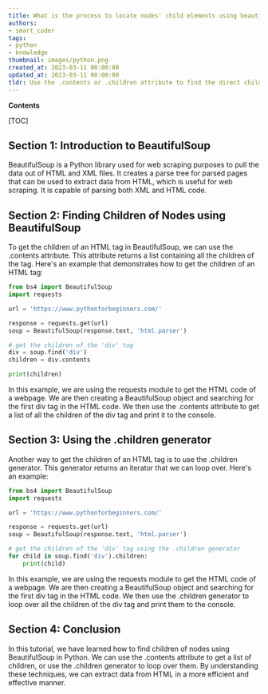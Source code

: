 ```yaml
---
title: What is the process to locate nodes' child elements using beautifulsoup?
authors:
- smart_coder
tags:
- python
- knowledge
thumbnail: images/python.png
created_at: 2023-03-11 00:00:00
updated_at: 2023-03-11 00:00:00
tldr: Use the .contents or .children attribute to find the direct children of a node in BeautifulSoup.
---
```


**Contents**

[TOC]

Section 1: Introduction to BeautifulSoup
---------------------------------------

BeautifulSoup is a Python library used for web scraping purposes to pull the data out of HTML and XML files. It creates a parse tree for parsed pages that can be used to extract data from HTML, which is useful for web scraping. It is capable of parsing both XML and HTML code.

Section 2: Finding Children of Nodes using BeautifulSoup
-----------------------------------------------------

To get the children of an HTML tag in BeautifulSoup, we can use the .contents attribute. This attribute returns a list containing all the children of the tag. Here's an example that demonstrates how to get the children of an HTML tag:

```python
from bs4 import BeautifulSoup
import requests

url = 'https://www.pythonforbeginners.com/'

response = requests.get(url)
soup = BeautifulSoup(response.text, 'html.parser')

# get the children of the 'div' tag
div = soup.find('div')
children = div.contents

print(children)
```

In this example, we are using the requests module to get the HTML code of a webpage. We are then creating a BeautifulSoup object and searching for the first div tag in the HTML code. We then use the .contents attribute to get a list of all the children of the div tag and print it to the console.

Section 3: Using the .children generator
---------------------------------------

Another way to get the children of an HTML tag is to use the .children generator. This generator returns an iterator that we can loop over. Here's an example:

```python
from bs4 import BeautifulSoup
import requests

url = 'https://www.pythonforbeginners.com/'

response = requests.get(url)
soup = BeautifulSoup(response.text, 'html.parser')

# get the children of the 'div' tag using the .children generator
for child in soup.find('div').children:
    print(child)
```

In this example, we are using the requests module to get the HTML code of a webpage. We are then creating a BeautifulSoup object and searching for the first div tag in the HTML code. We then use the .children generator to loop over all the children of the div tag and print them to the console.

Section 4: Conclusion
--------------------

In this tutorial, we have learned how to find children of nodes using BeautifulSoup in Python. We can use the .contents attribute to get a list of children, or use the .children generator to loop over them. By understanding these techniques, we can extract data from HTML in a more efficient and effective manner.
